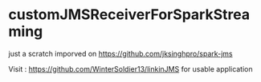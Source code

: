 # customJMSReceiverForSparkStreaming

just a scratch imporved on https://github.com/jksinghpro/spark-jms

Visit : https://github.com/WinterSoldier13/linkinJMS for usable application
